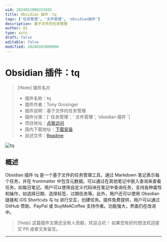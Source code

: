 ```yaml
---
uid: 2024052908331035
title: Obsidian 插件：tq
tags: ['任务管理', '文件管理', 'obsidian插件']
description: 基于文件的任务管理
author: AI
type: auto
draft: false
editable: false
modified: 20240101000000
---
```


# Obsidian 插件：tq

> [!Note] 插件名片
> - 插件名称：tq
> - 插件作者：Tony Grosinger
> - 插件说明：基于文件的任务管理
> - 插件分类：[' 任务管理 ', ' 文件管理 ', 'obsidian 插件 ']
> - 项目地址：[点我访问](https://github.com/tgrosinger/tq-obsidian)
> - 国内下载地址：[下载安装](https://pkmer.cn/products/plugin/pluginMarket/?tq-obsidian)
> - 自述文件：[Readme](https://ghproxy.net/https://raw.githubusercontent.com/tgrosinger/tq-obsidian/main/README.md)

![tq](https://cdn.pkmer.cn/covers/tq-obsidian_new.gif!pkmer)

## 概述

Obsidian 插件 tq 是一个基于文件的任务管理工具，通过 Markdown 笔记表示每个任务，并在 frontmatter 中包含元数据。可以通过在其他笔记中嵌入查询来查看任务，如每日笔记。用户可以使用自定义代码块在笔记中查询任务，支持各种属性和操作，如选择日期、选择标签、过期任务等。此外，用户还可以使用 Obsidian 链接和 iOS Shortcuts 与 tq 进行交互，创建任务。插件免费提供，用户可以通过 GitHub 赞助、PayPal 或 BuyMeACoffee 支持作者。功能强大，界面仍在改进中。

> [!help]
> 这篇插件文章还没有人贡献，欢迎占坑！
> 如果您有好的想法欢迎提交 PR 或者文末留言。

---



